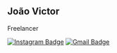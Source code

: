 ## João Victor

Freelancer

[![Instagram Badge](https://logodownload.org/wp-content/uploads/2017/04/instagram-logo.png)](https://www.instagram.com/johnny_yall/) 
[![Gmail Badge](https://image.flaticon.com/icons/svg/281/281769.svg)](mailto:johnny.devcode@gmail.com)
